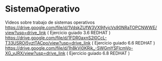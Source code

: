 # SistemaOperativo
Videos sobre trabajo de sistemas operativos
https://drive.google.com/file/d/1VdskZUfW3VX9jfyjcVs90NRaTOPCNWWE/view?usp=drive_link ( Ejercicio guiado 3.6 REDHAT )
https://drive.google.com/file/d/1FDR0axnS2l0CcL-T33USROi5yztTACpo/view?usp=drive_link ( Ejercicio guiado 6.6 REDHAT )
https://drive.google.com/file/d/1h8kVj0KRjk_-SWGmYSFlcmVo-XG_vJRX/view?usp=drive_link ( Ejercicio guiado 6.8 REDHAT )
